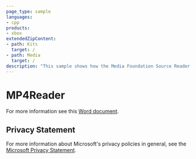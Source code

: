```yaml
---
page_type: sample
languages:
- cpp
products:
- xbox
extendedZipContent:
- path: Kits
  target: /
- path: Media
  target: /
description: "This sample shows how the Media Foundation Source Reader can be used to read a MP4 file which contains an H264 video stream, and decode it using hardware acceleration on Xbox One."
---
```


# MP4Reader

For more information see this [Word document](https://github.com/microsoft/Xbox-ATG-Samples/blob/master/XDKSamples/Graphics/MP4Reader/Readme.docx).

## Privacy Statement

For more information about Microsoft's privacy policies in general, see the [Microsoft Privacy Statement](https://privacy.microsoft.com/en-us/privacystatement/).
